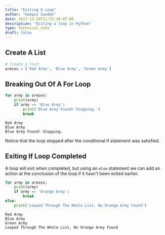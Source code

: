 ```yaml
---
title: "Exiting A Loop"
author: "Hampus Sandén"
date: 2017-12-20T11:53:49-07:00
description: "Exiting a loop in Python"
type: technical_note
draft: false
---
```

## Create A List


```python
# Create a list:
armies = ['Red Army', 'Blue Army', 'Green Army']
```

## Breaking Out Of A For Loop


```python
for army in armies:
    print(army)
    if army == 'Blue Army':
        print('Blue Army Found! Stopping.')
        break
```

    Red Army
    Blue Army
    Blue Army Found! Stopping.


Notice that the loop stopped after the conditional if statement was satisfied.

## Exiting If Loop Completed

A loop will exit when completed, but using an `else` statement we can add an action at the conclusion of the loop if it hasn't been exited earlier.


```python
for army in armies:
    print(army)
    if army == 'Orange Army':
        break
else:
    print('Looped Through The Whole List, No Orange Army Found')
```

    Red Army
    Blue Army
    Green Army
    Looped Through The Whole List, No Orange Army Found

